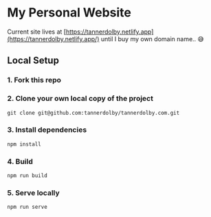 # My Personal Website 
Current site lives at [https://tannerdolby.netlify.app](https://tannerdolby.netlify.app/) until I buy my own domain name.. 😅

## Local Setup

### 1. Fork this repo

### 2. Clone your own local copy of the project

```
git clone git@github.com:tannerdolby/tannerdolby.com.git
```

### 3. Install dependencies

```
npm install
```

### 4. Build 

```
npm run build
```

### 5. Serve locally

```
npm run serve
```